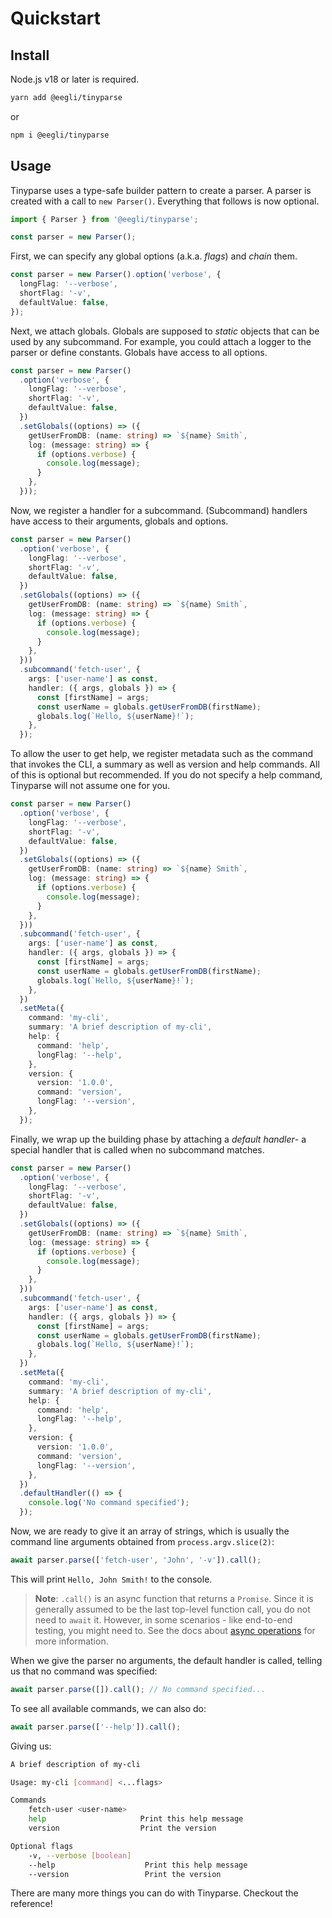 # Quickstart

## Install

Node.js v18 or later is required.

```bash
yarn add @eegli/tinyparse
```

or

```bash
npm i @eegli/tinyparse
```

## Usage

Tinyparse uses a type-safe builder pattern to create a parser. A parser is created with a call to `new Parser()`. Everything that follows is now optional.

```ts
import { Parser } from '@eegli/tinyparse';

const parser = new Parser();
```

First, we can specify any global options (a.k.a. _flags_) and _chain_ them.

```ts
const parser = new Parser().option('verbose', {
  longFlag: '--verbose',
  shortFlag: '-v',
  defaultValue: false,
});
```

Next, we attach globals. Globals are supposed to _static_ objects that can be used by any subcommand. For example, you could attach a logger to the parser or define constants. Globals have access to all options.

```ts
const parser = new Parser()
  .option('verbose', {
    longFlag: '--verbose',
    shortFlag: '-v',
    defaultValue: false,
  })
  .setGlobals((options) => ({
    getUserFromDB: (name: string) => `${name} Smith`,
    log: (message: string) => {
      if (options.verbose) {
        console.log(message);
      }
    },
  }));
```

Now, we register a handler for a subcommand. (Subcommand) handlers have access to their arguments, globals and options.

```ts
const parser = new Parser()
  .option('verbose', {
    longFlag: '--verbose',
    shortFlag: '-v',
    defaultValue: false,
  })
  .setGlobals((options) => ({
    getUserFromDB: (name: string) => `${name} Smith`,
    log: (message: string) => {
      if (options.verbose) {
        console.log(message);
      }
    },
  }))
  .subcommand('fetch-user', {
    args: ['user-name'] as const,
    handler: ({ args, globals }) => {
      const [firstName] = args;
      const userName = globals.getUserFromDB(firstName);
      globals.log(`Hello, ${userName}!`);
    },
  });
```

To allow the user to get help, we register metadata such as the command that invokes the CLI, a summary as well as version and help commands. All of this is optional but recommended. If you do not specify a help command, Tinyparse will not assume one for you.

```ts
const parser = new Parser()
  .option('verbose', {
    longFlag: '--verbose',
    shortFlag: '-v',
    defaultValue: false,
  })
  .setGlobals((options) => ({
    getUserFromDB: (name: string) => `${name} Smith`,
    log: (message: string) => {
      if (options.verbose) {
        console.log(message);
      }
    },
  }))
  .subcommand('fetch-user', {
    args: ['user-name'] as const,
    handler: ({ args, globals }) => {
      const [firstName] = args;
      const userName = globals.getUserFromDB(firstName);
      globals.log(`Hello, ${userName}!`);
    },
  })
  .setMeta({
    command: 'my-cli',
    summary: 'A brief description of my-cli',
    help: {
      command: 'help',
      longFlag: '--help',
    },
    version: {
      version: '1.0.0',
      command: 'version',
      longFlag: '--version',
    },
  });
```

Finally, we wrap up the building phase by attaching a _default handler_- a special handler that is called when no subcommand matches.

```ts
const parser = new Parser()
  .option('verbose', {
    longFlag: '--verbose',
    shortFlag: '-v',
    defaultValue: false,
  })
  .setGlobals((options) => ({
    getUserFromDB: (name: string) => `${name} Smith`,
    log: (message: string) => {
      if (options.verbose) {
        console.log(message);
      }
    },
  }))
  .subcommand('fetch-user', {
    args: ['user-name'] as const,
    handler: ({ args, globals }) => {
      const [firstName] = args;
      const userName = globals.getUserFromDB(firstName);
      globals.log(`Hello, ${userName}!`);
    },
  })
  .setMeta({
    command: 'my-cli',
    summary: 'A brief description of my-cli',
    help: {
      command: 'help',
      longFlag: '--help',
    },
    version: {
      version: '1.0.0',
      command: 'version',
      longFlag: '--version',
    },
  })
  .defaultHandler(() => {
    console.log('No command specified');
  });
```

Now, we are ready to give it an array of strings, which is usually the command line arguments obtained from `process.argv.slice(2)`:

```ts
await parser.parse(['fetch-user', 'John', '-v']).call();
```

This will print `Hello, John Smith!` to the console.

> **Note**: `.call()` is an async function that returns a `Promise`. Since it is generally assumed to be the last top-level function call, you do not need to `await` it. However, in some scenarios - like end-to-end testing, you might need to. See the docs about [async operations](/reference/async-operations.md) for more information.

When we give the parser no arguments, the default handler is called, telling us that no command was specified:

```ts
await parser.parse([]).call(); // No command specified...
```

To see all available commands, we can also do:

```ts
await parser.parse(['--help']).call();
```

Giving us:

```sh
A brief description of my-cli

Usage: my-cli [command] <...flags>

Commands
    fetch-user <user-name>
    help                     Print this help message
    version                  Print the version

Optional flags
    -v, --verbose [boolean]
    --help                    Print this help message
    --version                 Print the version
```

There are many more things you can do with Tinyparse. Checkout the reference!
